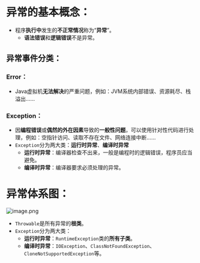 # 异常的基本概念：
- 程序**执行中**发生的**不正常情况**称为“**异常**”。
   - **语法错误**和**逻辑错误**不是异常。
## 异常事件分类：
### Error：

- Java虚拟机**无法解决**的严重问题，例如：JVM系统内部错误、资源耗尽、栈溢出......
### Exception：

- 因**编程错误**或**偶然的外在因素**导致的**一般性问题**，可以使用针对性代码进行处理，例如：空指针访问、读取不存在文件、网络连接中断......
- `Exception`分为两大类：**运行时异常**、**编译时异常**
   - **运行时异常**：编译器检查不出来，一般是编程时的逻辑错误，程序员应当避免。
   - **编译时异常**：编译器要求必须处理的异常。
# 异常体系图：
![image.png](https://cdn.nlark.com/yuque/0/2024/png/35940756/1721710044114-6f318ef8-5ace-483f-a4fa-f2a0a487075e.png#averageHue=%23fdfdfd&clientId=uccdb1752-00cf-4&from=paste&height=687&id=ua28dedb4&originHeight=1373&originWidth=1961&originalType=binary&ratio=2&rotation=0&showTitle=false&size=224718&status=done&style=none&taskId=u9c556643-ff82-4b05-ade3-c4533f751e2&title=&width=980.5)

- `Throwable`是所有异常的**根类**。
- `Exception`分为两大类：
   - **运行时异常**：`RuntimeException`类的**所有子类**。
   - **编译时异常**：`IOException`、`ClassNotFoundException`、`CloneNotSupportedException`等。
